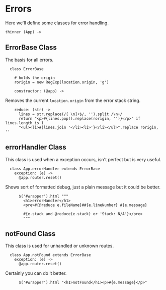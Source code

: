 # Errors

Here we'll define some classes for error handling.

    thinner (App) ->

## ErrorBase Class

The basis for all errors.

      class ErrorBase

        # holds the origin
        rorigin = new RegExp(location.origin, 'g')

        constructor: (@app) ->

Removes the current `location.origin` from the error stack string.

        reduce: (str) ->
          lines = str.replace(/[ \n]+$/, '').split /\n+/
          return "<p>#{lines.pop().replace(rorigin, '')}</p>" if lines.length is 1
          "<ul><li>#{lines.join '</li><li>'}</li></ul>".replace rorigin, ''

## errorHandler Class

This class is used when a exception occurs, isn't perfect but is very useful.

      class App.errorHandler extends ErrorBase
        exception: (e) ->
          @app.router.reset()

Shows sort of formatted debug, just a plain message but it could be better.

          $('#wrapper').html """
            <h1>errorHandler</h1>
            <pre>#{@reduce e.fileName}##{e.lineNumber} #{e.message}

            #{e.stack and @reduce(e.stack) or 'Stack: N/A'}</pre>
            """

## notFound Class

This class is used for unhandled or unknown routes.

      class App.notFound extends ErrorBase
        exception: (e) ->
          @app.router.reset()

Certainly you can do it better.

          $('#wrapper').html "<h1>notFound</h1><p>#{e.message}</p>"
